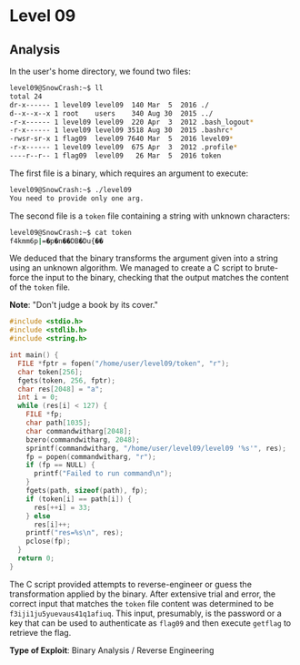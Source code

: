 # Level 09

## Analysis

In the user's home directory, we found two files:

```bash
level09@SnowCrash:~$ ll
total 24
dr-x------ 1 level09 level09  140 Mar  5  2016 ./
d--x--x--x 1 root    users    340 Aug 30  2015 ../
-r-x------ 1 level09 level09  220 Apr  3  2012 .bash_logout*
-r-x------ 1 level09 level09 3518 Aug 30  2015 .bashrc*
-rwsr-sr-x 1 flag09  level09 7640 Mar  5  2016 level09*
-r-x------ 1 level09 level09  675 Apr  3  2012 .profile*
----r--r-- 1 flag09  level09   26 Mar  5  2016 token
```

The first file is a binary, which requires an argument to execute:

```bash
level09@SnowCrash:~$ ./level09
You need to provide only one arg.
```

The second file is a `token` file containing a string with unknown characters:

```bash
level09@SnowCrash:~$ cat token
f4kmm6p|=�p�n��DB�Du{��
```

We deduced that the binary transforms the argument given into a string using an unknown algorithm. We managed to create a C script to brute-force the input to the binary, checking that the output matches the content of the `token` file.

**Note**: "Don't judge a book by its cover."
```c
#include <stdio.h>
#include <stdlib.h>
#include <string.h>

int main() {
  FILE *fptr = fopen("/home/user/level09/token", "r");
  char token[256];
  fgets(token, 256, fptr);
  char res[2048] = "a";
  int i = 0;
  while (res[i] < 127) {
    FILE *fp;
    char path[1035];
    char commandwitharg[2048];
    bzero(commandwitharg, 2048);
    sprintf(commandwitharg, "/home/user/level09/level09 '%s'", res);
    fp = popen(commandwitharg, "r");
    if (fp == NULL) {
      printf("Failed to run command\n");
    }
    fgets(path, sizeof(path), fp);
    if (token[i] == path[i]) {
      res[++i] = 33;
    } else
      res[i]++;
    printf("res=%s\n", res);
    pclose(fp);
  }
  return 0;
}
```
The C script provided attempts to reverse-engineer or guess the transformation applied by the binary. After extensive trial and error, the correct input that matches the `token` file content was determined to be `f3iji1ju5yuevaus41q1afiuq`. This input, presumably, is the password or a key that can be used to authenticate as `flag09` and then execute `getflag` to retrieve the flag.

**Type of Exploit**: Binary Analysis / Reverse Engineering